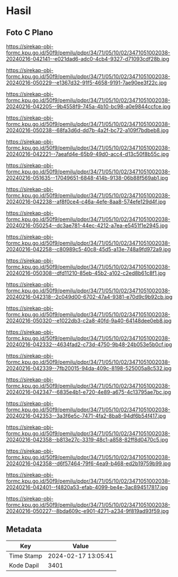 # Hasil

## Foto C Plano

https://sirekap-obj-formc.kpu.go.id/50f9/pemilu/pdpr/34/71/05/10/02/3471051002038-20240216-042141--e021dad6-adc0-4cb4-9327-d71093cdf28b.jpg

https://sirekap-obj-formc.kpu.go.id/50f9/pemilu/pdpr/34/71/05/10/02/3471051002038-20240216-050229--e1367d32-91f5-4658-9191-7ae90ee3f22c.jpg

https://sirekap-obj-formc.kpu.go.id/50f9/pemilu/pdpr/34/71/05/10/02/3471051002038-20240216-042205--9b4558f9-745a-4b10-bc98-a0e9844ccfce.jpg

https://sirekap-obj-formc.kpu.go.id/50f9/pemilu/pdpr/34/71/05/10/02/3471051002038-20240216-050238--68fa3d6d-dd7b-4a2f-bc72-a109f7bdbeb8.jpg

https://sirekap-obj-formc.kpu.go.id/50f9/pemilu/pdpr/34/71/05/10/02/3471051002038-20240216-042221--7aeafd4e-65b9-49d0-acc4-d13c50f8b55c.jpg

https://sirekap-obj-formc.kpu.go.id/50f9/pemilu/pdpr/34/71/05/10/02/3471051002038-20240216-051635--17049651-6848-414b-9138-06b88f569ab1.jpg

https://sirekap-obj-formc.kpu.go.id/50f9/pemilu/pdpr/34/71/05/10/02/3471051002038-20240216-042238--af8f0ce4-c46a-4efe-8aa8-574efe129d4f.jpg

https://sirekap-obj-formc.kpu.go.id/50f9/pemilu/pdpr/34/71/05/10/02/3471051002038-20240216-050254--dc3ae781-44ec-4212-a7ea-e5451f1e2945.jpg

https://sirekap-obj-formc.kpu.go.id/50f9/pemilu/pdpr/34/71/05/10/02/3471051002038-20240216-042258--c80989c5-40c8-45d5-a13e-748a9fd972a9.jpg

https://sirekap-obj-formc.kpu.go.id/50f9/pemilu/pdpr/34/71/05/10/02/3471051002038-20240216-050308--dfd11210-85eb-45b2-a102-c2ed8b61c8f1.jpg

https://sirekap-obj-formc.kpu.go.id/50f9/pemilu/pdpr/34/71/05/10/02/3471051002038-20240216-042318--2c049d00-6702-47a4-9381-e70d9c9b92cb.jpg

https://sirekap-obj-formc.kpu.go.id/50f9/pemilu/pdpr/34/71/05/10/02/3471051002038-20240216-050320--e1022db3-c2a8-40fd-9a40-64148dee0eb8.jpg

https://sirekap-obj-formc.kpu.go.id/50f9/pemilu/pdpr/34/71/05/10/02/3471051002038-20240216-042332--4634fad2-c73d-4750-9b48-24b053e5b0cf.jpg

https://sirekap-obj-formc.kpu.go.id/50f9/pemilu/pdpr/34/71/05/10/02/3471051002038-20240216-042339--7fb20015-94da-409c-8198-525005a8c532.jpg

https://sirekap-obj-formc.kpu.go.id/50f9/pemilu/pdpr/34/71/05/10/02/3471051002038-20240216-042347--6835e4b1-e720-4e89-a675-4c13795ae7bc.jpg

https://sirekap-obj-formc.kpu.go.id/50f9/pemilu/pdpr/34/71/05/10/02/3471051002038-20240216-042353--3a3f6e5c-7471-4fa2-8ba8-94df6b54f417.jpg

https://sirekap-obj-formc.kpu.go.id/50f9/pemilu/pdpr/34/71/05/10/02/3471051002038-20240216-042358--b813e27c-3319-48c1-a858-82ff8d0470c5.jpg

https://sirekap-obj-formc.kpu.go.id/50f9/pemilu/pdpr/34/71/05/10/02/3471051002038-20240216-042358--d6f57464-79f6-4ea9-b468-ed2b19759b99.jpg

https://sirekap-obj-formc.kpu.go.id/50f9/pemilu/pdpr/34/71/05/10/02/3471051002038-20240216-042401--f4820a53-efab-4099-be4e-3ac894517817.jpg

https://sirekap-obj-formc.kpu.go.id/50f9/pemilu/pdpr/34/71/05/10/02/3471051002038-20240216-050227--8bda609c-e901-4271-a234-9f819ad93f59.jpg


## Metadata

| Key        | Value               |
| ---------- | ------------------- |
| Time Stamp | 2024-02-17 13:05:41 |
| Kode Dapil | 3401                |



